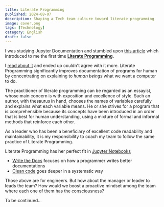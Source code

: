 ```yaml
---
title: Literate Programming
published: 2024-08-07
description: Shaping a Tech team culture toward literate programming
image: cover.png
tags: [Technology]
category: English
draft: false
---
```


I was studying Jupyter Documentation and stumbled upon [this article](https://jupyter-docs.qubitpi.org/en/latest/what_is_jupyter.html)
which introduced to me the first time __[Literate Programming](https://en.wikipedia.org/wiki/Literate_programming)__.

I [read about it](http://www.literateprogramming.com/knuthweb.pdf) and ended up couldn't agree with it more. Literate
Programming significantly improves documentation of programs for human by concentrating on explaining to _human beings_
what we want a computer to do.

The practitioner of literate programming can be regarded as an essayist, whose main concern is with exposition and
excellence of style. Such an author, with thesaurus in hand, chooses the names of variables carefully and explains what
each variable means. He or she strives for a program that is comprehensible because its concepts have been introduced in
an order that is best for human understanding, using a mixture of formal and informal methods that reinforce each other.

As a leader who has been a beneficiary of excellent code readability and maintainability, it is my responsibility to
coach my team to follow the same practice of Literate Programming.

Literate Programming has her perfect fit in [Jupyter Notebooks](https://jupyter-notebook-docs.qubitpi.org)

- [Write the Docs](https://qubitpi.github.io/writethedocs/) focuses on how a programmer writes better documentations
- [Clean code](https://trello.com/c/5W6W5T0b) goes deeper in a systematic way

Those above are for engineers. But how about the manager or leader to leads the team? How would we boost a proactive
mindset among the team where each one of them has the consciousness?

To be continued...
